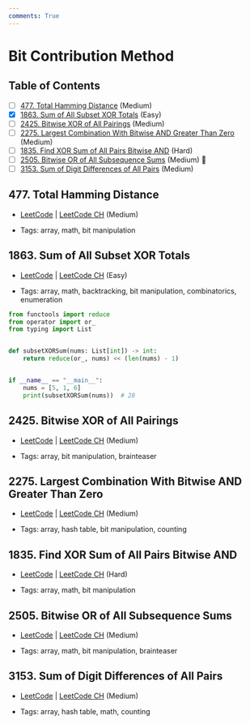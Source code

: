 ```yaml
---
comments: True
---
```


# Bit Contribution Method

## Table of Contents

- [ ] [477. Total Hamming Distance](https://leetcode.cn/problems/total-hamming-distance/) (Medium)
- [x] [1863. Sum of All Subset XOR Totals](https://leetcode.cn/problems/sum-of-all-subset-xor-totals/) (Easy)
- [ ] [2425. Bitwise XOR of All Pairings](https://leetcode.cn/problems/bitwise-xor-of-all-pairings/) (Medium)
- [ ] [2275. Largest Combination With Bitwise AND Greater Than Zero](https://leetcode.cn/problems/largest-combination-with-bitwise-and-greater-than-zero/) (Medium)
- [ ] [1835. Find XOR Sum of All Pairs Bitwise AND](https://leetcode.cn/problems/find-xor-sum-of-all-pairs-bitwise-and/) (Hard)
- [ ] [2505. Bitwise OR of All Subsequence Sums](https://leetcode.cn/problems/bitwise-or-of-all-subsequence-sums/) (Medium) 👑
- [ ] [3153. Sum of Digit Differences of All Pairs](https://leetcode.cn/problems/sum-of-digit-differences-of-all-pairs/) (Medium)

## 477. Total Hamming Distance

-   [LeetCode](https://leetcode.com/problems/total-hamming-distance/) | [LeetCode CH](https://leetcode.cn/problems/total-hamming-distance/) (Medium)

-   Tags: array, math, bit manipulation
## 1863. Sum of All Subset XOR Totals

-   [LeetCode](https://leetcode.com/problems/sum-of-all-subset-xor-totals/) | [LeetCode CH](https://leetcode.cn/problems/sum-of-all-subset-xor-totals/) (Easy)

-   Tags: array, math, backtracking, bit manipulation, combinatorics, enumeration

```python title="1863. Sum of All Subset XOR Totals - Python Solution"
from functools import reduce
from operator import or_
from typing import List


def subsetXORSum(nums: List[int]) -> int:
    return reduce(or_, nums) << (len(nums) - 1)


if __name__ == "__main__":
    nums = [5, 1, 6]
    print(subsetXORSum(nums))  # 28

```

## 2425. Bitwise XOR of All Pairings

-   [LeetCode](https://leetcode.com/problems/bitwise-xor-of-all-pairings/) | [LeetCode CH](https://leetcode.cn/problems/bitwise-xor-of-all-pairings/) (Medium)

-   Tags: array, bit manipulation, brainteaser
## 2275. Largest Combination With Bitwise AND Greater Than Zero

-   [LeetCode](https://leetcode.com/problems/largest-combination-with-bitwise-and-greater-than-zero/) | [LeetCode CH](https://leetcode.cn/problems/largest-combination-with-bitwise-and-greater-than-zero/) (Medium)

-   Tags: array, hash table, bit manipulation, counting
## 1835. Find XOR Sum of All Pairs Bitwise AND

-   [LeetCode](https://leetcode.com/problems/find-xor-sum-of-all-pairs-bitwise-and/) | [LeetCode CH](https://leetcode.cn/problems/find-xor-sum-of-all-pairs-bitwise-and/) (Hard)

-   Tags: array, math, bit manipulation
## 2505. Bitwise OR of All Subsequence Sums

-   [LeetCode](https://leetcode.com/problems/bitwise-or-of-all-subsequence-sums/) | [LeetCode CH](https://leetcode.cn/problems/bitwise-or-of-all-subsequence-sums/) (Medium)

-   Tags: array, math, bit manipulation, brainteaser
## 3153. Sum of Digit Differences of All Pairs

-   [LeetCode](https://leetcode.com/problems/sum-of-digit-differences-of-all-pairs/) | [LeetCode CH](https://leetcode.cn/problems/sum-of-digit-differences-of-all-pairs/) (Medium)

-   Tags: array, hash table, math, counting
